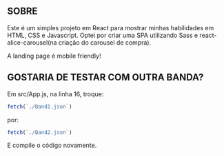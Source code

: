 ## SOBRE

Este é um simples projeto em React para mostrar minhas habilidades em HTML, CSS e Javascript. Optei por criar uma SPA utilizando Sass e react-alice-carousel(na criação do carousel de compra). 

A landing page é mobile friendly!

## GOSTARIA DE TESTAR COM OUTRA BANDA?
Em src/App.js, na linha 16, troque:

```javascript
fetch(`./Band1.json`)
```  

por:

```javascript
fetch(`./Band2.json`)
```  


E compile o código novamente.

